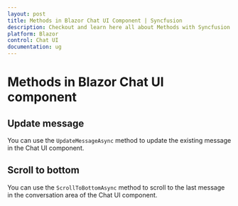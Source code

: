 ```yaml
---
layout: post
title: Methods in Blazor Chat UI Component | Syncfusion
description: Checkout and learn here all about Methods with Syncfusion Blazor Chat UI component in Blazor Server App and Blazor WebAssembly App.
platform: Blazor
control: Chat UI
documentation: ug
---
```


# Methods in Blazor Chat UI component

## Update message

You can use the `UpdateMessageAsync` method to update the existing message in the Chat UI component.

## Scroll to bottom

You can use the `ScrollToBottomAsync` method to scroll to the last message in the conversation area of the Chat UI component.
